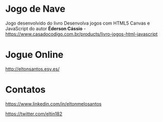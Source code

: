 # Jogo de Nave
Jogo desenvolvido do livro Desenvolva jogos com HTML5 Canvas e JavaScript  do autor **Éderson Cássio** - https://www.casadocodigo.com.br/products/livro-jogos-html-javascript

# Jogue Online
http://eltonsantos.esy.es/

# Contatos
https://www.linkedin.com/in/eltonmelosantos

https://twitter.com/eltin182
